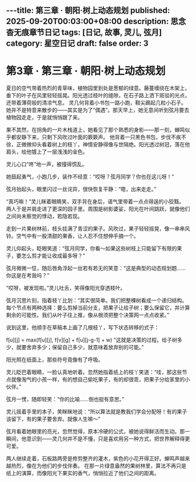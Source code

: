 ---title: 第三章 · 朝阳·树上动态规划
published: 2025-09-20T00:03:00+08:00
description: 思念杳无痕章节日记
tags: [日记, 故事, 灵儿, 弦月]
category: 星空日记
draft: false
order: 3
---

# 第3章 · 第三章 · 朝阳·树上动态规划

夏日的空气带着热烈的青草味，植物园里到处是葱郁的绿意。藤蔓缠绕在木架上，垂下的叶子在风里轻轻摇晃。阳光透过枝叶的缝隙，在石子路上洒下斑驳的光点，还带着薄荷般的清凉气息。
灵几何背着小书包一路小跑，鞋尖踢起几粒小石子。她并不是特意来散步的——其实是为了“偶遇”。那天早上，她无意间听到弦月要去植物园走走，于是就悄悄跟了来。

果不其然，在拐角的一片木栈道上，她看见了那个熟悉的身影——那一刻，蝉鸣似乎都安静下来，只剩下风吹过叶面的簌簌声。
他背着一只黑色书包，步伐不疾不徐，正微微仰头看着树上的枝丫，神情安静得像与世隔绝。阳光透过树冠，落在他肩头，给他镀上了一层浅浅的金色。

灵儿心口“咚”地一声，被撞得慌乱。

她鼓起勇气，小跑几步，装作不经意：“哎呀？弦月同学？你也在这儿呀！”

弦月抬起头，眼里闪过一丝诧异，很快恢复平静：“嗯，出来走走。”

“真巧嘛！”灵儿眯着眼睛笑，双手背在身后，语气里带着一点点得逞的小狡黠。
两人于是并肩走进了更深的园子里。周围是树影婆娑，阳光在叶间跳跃，就像他们之间尚未察觉的悸动，若隐若现。

走到一片果树林前，枝头挂满了青涩的果子。风吹过，果子轻轻摇晃，像一串串风铃。空气中有一股清甜的果香，让人忍不住想伸手摘一个。

灵儿仰起头，眨眼笑道：“弦月同学，你看～如果这些树枝上只能留下有限的果子，要怎么剪才能让收成最多呀？”

弦月微微一怔，随后唇角浮起一丝若有若无的笑意：“这是典型的动态规划题……你这是在考我吗？”

“哎呀，被发现啦。”灵儿吐舌，笑得像阳光穿透枝叶。

弦月沉思片刻，指着枝丫比划：“其实很简单。我们把整棵树看成一个递归结构。每个节点有两种选择：要么剪掉当前分支，把果子让给子树；要么保留它，并计算剩余的可能性。我们从叶子往上推，像从根须把整个决策网一点点收紧。”

说到这里，他顺手在草稿本上画了几根枝丫，写下状态转移的式子：

f[u][j] = max(f[u][j], f[v][g] + f[u][j-g-1] + w) 
“这就是决策的过程。给子树多少，就要舍弃多少；保留自己多少，就意味着放弃别的可能。”

阳光照在纸面上，那些符号竟像有了呼吸。

灵儿眨巴着眼睛，一脸认真地听着。忽然她指着纸上的枝丫笑道：“哇，那这些节点就像淘气的小孩一样，有的想自己偷吃果子，有的却很乖，把果子分给家里的小伙伴。”

弦月一愣，随即轻笑：“你的比喻……倒也挺有意思。”

灵儿摇着手里的本子，笑眯眯地说：“所以算法就是教我们学会分配呀！有的果子该留下，有的果子要舍弃。就像人生嘛～”

弦月看着她眼里的亮光，忽然觉得，原本冷硬的公式，被她说得鲜活而生动。那一瞬间，他意识到——灵几何并不是不懂，只是喜欢用另一种方式，把世界解释得更可爱。

两人继续走着，石板路两旁是修剪整齐的灌木，紫色的小花开得正好。蝉鸣声越来越热烈，像在为他们的步伐伴奏。
在那一片绿意盎然的果树林里，算法不再只是纸上的演算，而像阳光下果实的香气，悄悄拉近了他们之间的距离。